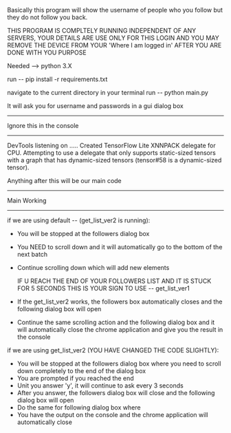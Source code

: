 Basically this program will show the username of people who you follow but they do not follow you back.

THIS PROGRAM IS COMPLTELY RUNNING INDEPENDENT OF ANY SERVERS, YOUR DETAILS ARE USE ONLY FOR THIS LOGIN AND YOU MAY REMOVE THE DEVICE FROM YOUR 'Where I am logged in' AFTER YOU ARE DONE WITH YOU PURPOSE

Needed --> python 3.X

run -- pip install -r requirements.txt

navigate to the current directory in your terminal
run -- python main.py

It will ask you for username and passwords in a gui dialog box


----
Ignore this in the console


----

DevTools listening on .....
Created TensorFlow Lite XNNPACK delegate for CPU.
Attempting to use a delegate that only supports static-sized tensors with a graph that has dynamic-sized tensors (tensor#58 is a dynamic-sized tensor).


Anything after this will be our main code


----
Main Working


----

if we are using default -- (get_list_ver2 is running):
- You will be stopped at the followers dialog box
- You NEED to scroll down and it will automatically go to the bottom of the next batch
- Continue scrolling down which will add new elements

    IF U REACH THE END OF YOUR FOLLOWERS LIST AND IT IS STUCK FOR 5 SECONDS
    THIS IS YOUR SIGN TO USE -- get_list_ver1

- If the get_list_ver2 works, the followers box automatically closes and the following dialog box will open
- Continue the same scrolling action and the following dialog box and it will automatically close the chrome application and give you the result in the console

if we are using  get_list_ver2 (YOU HAVE CHANGED THE CODE SLIGHTLY):
- You will be stopped at the followers dialog box where you need to scroll down completely to the end of the dialog box
- You are prompted if you reached the end
- Unit you answer 'y', it will continue to ask every 3 seconds
- After you answer, the followers dialog box will close and the following dialog box will open
- Do the same for following dialog box where
- You have the output on the console and the chrome application will automatically close
